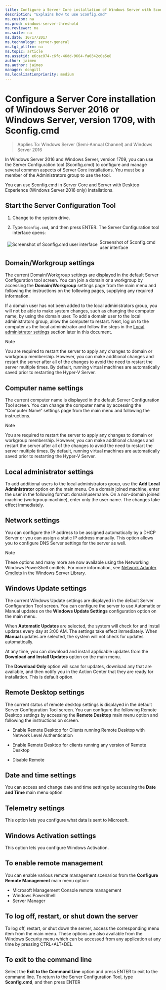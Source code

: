 ```yaml
---
title: Configure a Server Core installation of Windows Server with Sconfig.cmd
description: "Explains how to use Sconfig.cmd" 
ms.custom: na
ms.prod: windows-server-threshold
ms.reviewer: na
ms.suite: na
ms.date: 10/17/2017
ms.technology: server-general
ms.tgt_pltfrm: na
ms.topic: article
ms.assetid: e6cac074-c6fc-46dd-9664-fa0342c0a5e8
author: jaimeo
ms.author: jaimeo
manager: dongill
ms.localizationpriority: medium
---
```

# Configure a Server Core installation of Windows Server 2016 or Windows Server, version 1709, with Sconfig.cmd
> Applies To: Windows Server (Semi-Annual Channel) and Windows Server 2016

In Windows Server 2016 and Windows Server, version 1709, you can use the Server Configuration tool (Sconfig.cmd) to configure and manage several common aspects of Server Core installations. You must be a member of the Administrators group to use the tool.  
  
You can use Sconfig.cmd in Server Core and Server with Desktop Experience (Windows Server 2016 only) installations. 
  
## Start the Server Configuration Tool  
  
1.  Change to the system drive.  
  
2.  Type `Sconfig.cmd`, and then press ENTER. The Server Configuration tool interface opens:  
  
 <img src="mainsconfigpage.png" style='float:left; padding:.5em;' alt="Screenshot of Sconfig.cmd user interface">  
Screenshot of Sconfig.cmd user interface  
  
##  <a name="BKMK_Domainworkgroup"></a> Domain/Workgroup settings  
 The current Domain/Workgroup settings are displayed in the default Server Configuration tool screen. You can join a domain or a workgroup by accessing the **Domain/Workgroup** settings page from the main menu and following the instructions on the following pages, supplying any required information.  
  
 If a domain user has not been added to the local administrators group, you will not be able to make system changes, such as changing the computer name, by using the domain user. To add a domain user to the local administrators group, allow the computer to restart. Next, log on to the computer as the local administrator and follow the steps in the [Local administrator settings](assetId:///3c2f8ca4-6adc-4ebd-8daf-eb0de16c2c7d#BKMK_Localadministratorsettings) section later in this document.  
  
> [!NOTE]
>  You are required to restart the server to apply any changes to domain or workgroup membership. However, you can make additional changes and restart the server after all of the changes to avoid the need to restart the server multiple times. By default, running virtual machines are automatically saved prior to restarting the Hyper-V Server.  
  
## Computer name settings  
 The current computer name is displayed in the default Server Configuration Tool screen. You can change the computer name by accessing the “Computer Name” settings page from the main menu and following the instructions.  
  
> [!NOTE]
>  You are required to restart the server to apply any changes to domain or workgroup membership. However, you can make additional changes and restart the server after all of the changes to avoid the need to restart the server multiple times. By default, running virtual machines are automatically saved prior to restarting the Hyper-V Server.  
  
##  <a name="BKMK_Localadministratorsettings"></a> Local administrator settings  
 To add additional users to the local administrators group, use the **Add Local Administrator** option on the main menu. On a domain joined machine, enter the user in the following format: domain\username. On a non-domain joined machine (workgroup machine), enter only the user name. The changes take effect immediately.  
  
## Network settings  
 You can configure the IP address to be assigned automatically by a DHCP Server or you can assign a static IP address manually. This option allows you to configure DNS Server settings for the server as well.  
  
> [!NOTE]
>  These options and many more are now available using the Networking Windows PowerShell cmdlets. For more information, see [Network Adapter Cmdlets](https://technet.microsoft.com/library/jj134956.aspx) in the Windows Server Library.  
  
## Windows Update settings  
 The current Windows Update settings are displayed in the default Server Configuration Tool screen. You can configure the server to use Automatic or Manual updates on the **Windows Update Settings** configuration option on the main menu.  
  
 When **Automatic Updates** are selected, the system will check for and install updates every day at 3:00 AM. The settings take effect immediately. When **Manual** updates are selected, the system will not check for updates automatically.  
  
 At any time, you can download and install applicable updates from the **Download and Install Updates** option on the main menu.

 The **Download Only** option will scan for updates, download any that are available, and then notify you in the Action Center that they are ready for installation. This is default option.  
  
## Remote Desktop settings  
 The current status of remote desktop settings is displayed in the default Server Configuration Tool screen. You can configure the following Remote Desktop settings by accessing the **Remote Desktop** main menu option and following the instructions on screen.  
  
-   Enable Remote Desktop for Clients running Remote Desktop with Network Level Authentication  
  
-   Enable Remote Desktop for clients running any version of Remote Desktop  
  
-   Disable Remote  
  
## Date and time settings  
 You can access and change date and time settings by accessing the **Date and Time** main menu option 

## Telemetry settings
This option lets you configure what data is sent to Microsoft.

## Windows Activation settings
This option lets you configure Windows Activation.
  
## To enable remote management  
You can enable various remote management scenarios from the **Configure Remote Management** main menu option:  
  
-   Microsoft Management Console remote management  
-   Windows PowerShell  
-   Server Manager  
  
## To log off, restart, or shut down the server  
 To log off, restart, or shut down the server, access the corresponding menu item from the main menu. These options are also available from the Windows Security menu which can be accessed from any application at any time by pressing CTRL+ALT+DEL.  
  
## To exit to the command line  
 Select the **Exit to the Command Line** option and press ENTER to exit to the command line. To return to the Server Configuration Tool, type **Sconfig.cmd**, and then press ENTER